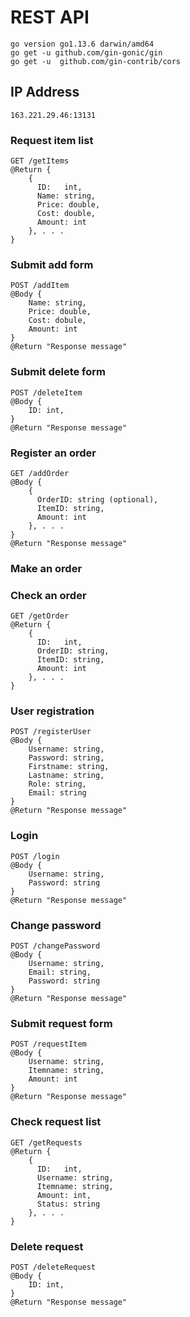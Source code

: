 # REST API
```
go version go1.13.6 darwin/amd64
go get -u github.com/gin-gonic/gin
go get -u  github.com/gin-contrib/cors
```
## IP Address
```
163.221.29.46:13131
```
### Request item list
```
GET /getItems
@Return {
    {
      ID:   int,  
      Name: string,
      Price: double,
      Cost: double,
      Amount: int
    }, . . .
}
```
### Submit add form
```
POST /addItem
@Body {
    Name: string,
    Price: double,
    Cost: dobule,
    Amount: int
}
@Return "Response message"
```
### Submit delete form
```
POST /deleteItem
@Body {
    ID: int,
}
@Return "Response message"
```
### Register an order
```
GET /addOrder
@Body {
    {
      OrderID: string (optional),
      ItemID: string,
      Amount: int
    }, . . .
}
@Return "Response message"
```
### Make an order
### Check an order
```
GET /getOrder
@Return {
    {
      ID:   int,  
      OrderID: string,
      ItemID: string,
      Amount: int
    }, . . .
}
```
### User registration
```
POST /registerUser
@Body {
    Username: string,
    Password: string,
    Firstname: string,
    Lastname: string,
    Role: string,
    Email: string
}
@Return "Response message"
```
### Login
```
POST /login
@Body {
    Username: string,
    Password: string
}
@Return "Response message"
```
### Change password
```
POST /changePassword
@Body {
    Username: string,
    Email: string,
    Password: string
}
@Return "Response message"
```
### Submit request form
```
POST /requestItem
@Body {
    Username: string,
    Itemname: string,
    Amount: int
}
@Return "Response message"
```
### Check request list
```
GET /getRequests
@Return {
    {
      ID:   int,  
      Username: string,
      Itemname: string,
      Amount: int,
      Status: string
    }, . . .
}
```
### Delete request
```
POST /deleteRequest
@Body {
    ID: int,
}
@Return "Response message"
```